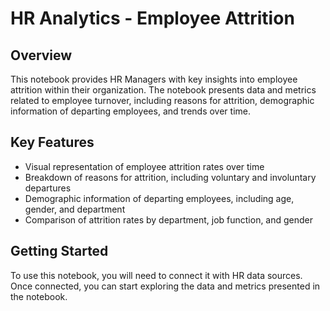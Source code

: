 # HR Analytics - Employee Attrition

## Overview
This notebook provides HR Managers with key insights into employee attrition within their organization. The notebook presents data and metrics related to employee turnover, including reasons for attrition, demographic information of departing employees, and trends over time.

## Key Features
- Visual representation of employee attrition rates over time
- Breakdown of reasons for attrition, including voluntary and involuntary departures
- Demographic information of departing employees, including age, gender, and department
- Comparison of attrition rates by department, job function, and gender

## Getting Started
To use this notebook, you will need to connect it with HR data sources. Once connected, you can start exploring the data and metrics presented in the notebook.